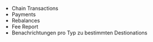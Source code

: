 - Chain Transactions
- Payments
- Rebalances
- Fee Report
- Benachrichtungen pro Typ zu bestimmten Destionations
